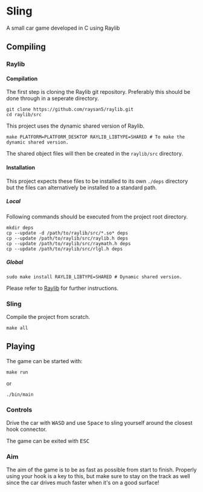 # Sling

A small car game developed in C using Raylib

## Compiling

### Raylib

#### Compilation

The first step is cloning the Raylib git repository.
Preferably this should be done through in a seperate directory.

```shell
git clone https://github.com/raysan5/raylib.git
cd raylib/src
```

This project uses the dynamic shared version of Raylib.

```shell
make PLATFORM=PLATFORM_DESKTOP RAYLIB_LIBTYPE=SHARED # To make the dynamic shared version.
```

The shared object files will then be created in the `raylib/src` directory.

#### Installation

This project expects these files to be installed to its own `./deps` directory
but the files can alternatively be installed to a standard path.

##### Local

Following commands should be executed from the project root directory.

```shell
mkdir deps
cp --update -d /path/to/raylib/src/*.so* deps
cp --update /path/to/raylib/src/raylib.h deps
cp --update /path/to/raylib/src/raymath.h deps
cp --update /path/to/raylib/src/rlgl.h deps
```

##### Global

```shell
sudo make install RAYLIB_LIBTYPE=SHARED # Dynamic shared version.
```

Please refer to [Raylib](https://www.raylib.com/) for further instructions.

### Sling

Compile the project from scratch.

```
make all
```

## Playing

The game can be started with:

```
make run
```
or
```
./bin/main
```

### Controls

Drive the car with <kbd>WASD</kbd> and use <kbd>Space</kbd> to sling yourself around the closest hook connector.

The game can be exited with <kbd>ESC</kbd>

### Aim

The aim of the game is to be as fast as possible from start to finish. Properly using your hook is a key to this,
but make sure to stay on the track as well since the car drives much faster when it's on a good surface!

